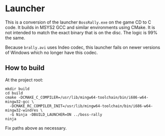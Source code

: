 # Launcher

This is a conversion of the launcher `BossRally.exe` on the game CD to C code. It builds in
MSYS2 GCC and similar environments using CMake. It is not intended to match the exact binary that is
on the disc. The logic is 99% the same.

Because `brally.avi` uses Indeo codec, this launcher fails on newer versions of Windows which no
longer have this codec.

## How to build

At the project root:

```shell
mkdir build
cd build
cmake -DCMAKE_C_COMPILER=/usr/lib/mingw64-toolchain/bin/i686-w64-mingw32-gcc \
  -DCMAKE_RC_COMPILER_INIT=/usr/lib/mingw64-toolchain/bin/i686-w64-mingw32-windres \
  -G Ninja -DBUILD_LAUNCHER=ON ../boss-rally
ninja
```

Fix paths above as necessary.
